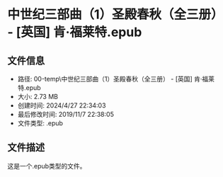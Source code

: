 ﻿# 中世纪三部曲（1）圣殿春秋（全三册） - [英国] 肯·福莱特.epub

## 文件信息
- 路径: 00-temp\中世纪三部曲（1）圣殿春秋（全三册） - [英国] 肯·福莱特.epub
- 大小: 2.73 MB
- 创建时间: 2024/4/27 22:34:03
- 最后修改时间: 2019/11/7 22:38:05
- 文件类型: .epub

## 文件描述
这是一个.epub类型的文件。

